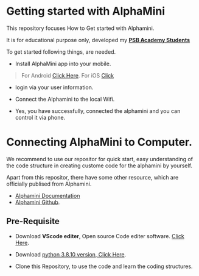 # Getting started with AlphaMini

This repository focuses How to Get started with Alphamini. 

It is for educational purpose only, developed my [**PSB Academy Students**](https://www.psb-academy.edu.sg/)

To get started following things, are needed.
*    Install AlphaMini app into your mobile. 
> For Android [Click Here](https://play.google.com/store/apps/details?id=com.ubtechinc.alpha.mini.edu&hl=en_SG&pli=1).
   For iOS [Click](https://apps.apple.com/us/app/alphamini/id1471118209) 

* login via your user information.

* Connect the Alphamini to the local Wifi.

* Yes, you have successfully, connected the alphamini and you can control it via phone.


# Connecting AlphaMini to Computer.

We recommend to use our repositor for quick start, easy understanding of the code structure in creating custome code for the alphamini by yourself.

Apart from this repositor, there have some other resource, which are officially publised from Alphamini.
* [Alphamini Documentation](https://docs.ubtrobot.com/alphamini/python-sdk-en/)  
* [Alphamini Github](https://github.com/marklogg/mini_demo).


## Pre-Requisite

* Download **VScode editer**, Open source Code editer software. [Click Here](https://code.visualstudio.com/).

* Download [python 3.8.10 version, Click Here](https://www.python.org/downloads/release/python-3810/).

* Clone this Repository, to use the code and learn the coding structures.






